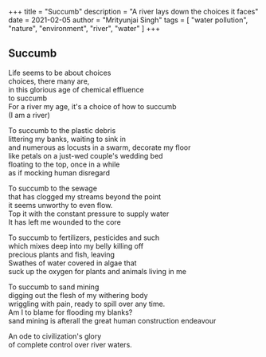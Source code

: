 +++
title = "Succumb"
description = "A river lays down the choices it faces"
date = 2021-02-05
author = "Mrityunjai Singh"
tags = [
  "water pollution",
  "nature",
  "environment",
  "river",
  "water"
]
+++

## Succumb  
Life seems to be about choices  
choices, there many are,  
in this glorious age of chemical effluence  
to succumb  
For a river my age, it's a choice of how to succumb  
(I am a river)  

To succumb to the plastic debris  
littering my banks, waiting to sink in  
and numerous as locusts in a swarm, decorate my floor  
like petals on a just-wed couple's wedding bed  
floating to the top, once in a while  
as if mocking human disregard  

To succumb to the sewage  
that has clogged my streams beyond the point  
it seems unworthy to even flow.  
Top it with the constant pressure to supply water  
It has left me wounded to the core  

To succumb to fertilizers, pesticides and such  
which mixes deep into my belly killing off  
precious plants and fish, leaving  
Swathes of water covered in algae that  
suck up the oxygen for plants and animals living in me  

To succumb to sand mining  
digging out the flesh of my withering body  
wriggling with pain, ready to spill over any time.  
Am I to blame for flooding my blanks?  
sand mining is afterall the great human construction endeavour  

An ode to civilization's glory  
of complete control over river waters.  
